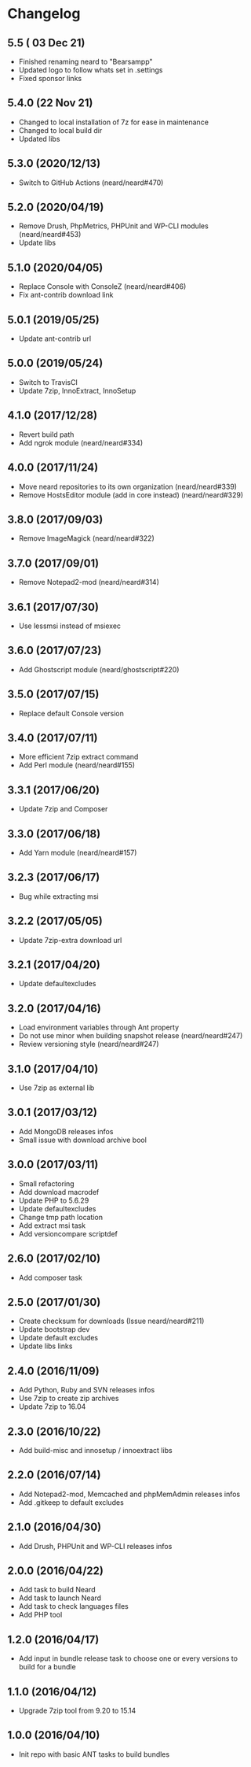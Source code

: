 # Changelog

## 5.5 ( 03 Dec 21)
* Finished renaming neard to "Bearsampp"
* Updated logo to follow whats set in .settings
* Fixed sponsor links

## 5.4.0 (22 Nov 21)
* Changed to local installation of 7z for ease in maintenance
* Changed to local build dir
* Updated libs

## 5.3.0 (2020/12/13)

* Switch to GitHub Actions (neard/neard#470)

## 5.2.0 (2020/04/19)

* Remove Drush, PhpMetrics, PHPUnit and WP-CLI modules (neard/neard#453)
* Update libs

## 5.1.0 (2020/04/05)

* Replace Console with ConsoleZ (neard/neard#406)
* Fix ant-contrib download link

## 5.0.1 (2019/05/25)

* Update ant-contrib url

## 5.0.0 (2019/05/24)

* Switch to TravisCI
* Update 7zip, InnoExtract, InnoSetup

## 4.1.0 (2017/12/28)

* Revert build path
* Add ngrok module (neard/neard#334)

## 4.0.0 (2017/11/24)

* Move neard repositories to its own organization (neard/neard#339)
* Remove HostsEditor module (add in core instead) (neard/neard#329)

## 3.8.0 (2017/09/03)

* Remove ImageMagick (neard/neard#322)

## 3.7.0 (2017/09/01)

* Remove Notepad2-mod (neard/neard#314)

## 3.6.1 (2017/07/30)

* Use lessmsi instead of msiexec

## 3.6.0 (2017/07/23)

* Add Ghostscript module (neard/ghostscript#220)

## 3.5.0 (2017/07/15)

* Replace default Console version

## 3.4.0 (2017/07/11)

* More efficient 7zip extract command
* Add Perl module (neard/neard#155)

## 3.3.1 (2017/06/20)

* Update 7zip and Composer

## 3.3.0 (2017/06/18)

* Add Yarn module (neard/neard#157)

## 3.2.3 (2017/06/17)

* Bug while extracting msi

## 3.2.2 (2017/05/05)

* Update 7zip-extra download url

## 3.2.1 (2017/04/20)

* Update defaultexcludes

## 3.2.0 (2017/04/16)

* Load environment variables through Ant property
* Do not use minor when building snapshot release (neard/neard#247)
* Review versioning style (neard/neard#247)

## 3.1.0 (2017/04/10)

* Use 7zip as external lib

## 3.0.1 (2017/03/12)

* Add MongoDB releases infos
* Small issue with download archive bool

## 3.0.0 (2017/03/11)

* Small refactoring
* Add download macrodef
* Update PHP to 5.6.29
* Update defaultexcludes
* Change tmp path location
* Add extract msi task
* Add versioncompare scriptdef

## 2.6.0 (2017/02/10)

* Add composer task

## 2.5.0 (2017/01/30)

* Create checksum for downloads (Issue neard/neard#211)
* Update bootstrap dev
* Update default excludes
* Update libs links

## 2.4.0 (2016/11/09)

* Add Python, Ruby and SVN releases infos
* Use 7zip to create zip archives
* Update 7zip to 16.04

## 2.3.0 (2016/10/22)

* Add build-misc and innosetup / innoextract libs

## 2.2.0 (2016/07/14)

* Add Notepad2-mod, Memcached and phpMemAdmin releases infos
* Add .gitkeep to default excludes

## 2.1.0 (2016/04/30)

* Add Drush, PHPUnit and WP-CLI releases infos

## 2.0.0 (2016/04/22)

* Add task to build Neard
* Add task to launch Neard
* Add task to check languages files 
* Add PHP tool

## 1.2.0 (2016/04/17)

* Add input in bundle release task to choose one or every versions to build for a bundle

## 1.1.0 (2016/04/12)

* Upgrade 7zip tool from 9.20 to 15.14

## 1.0.0 (2016/04/10)

* Init repo with basic ANT tasks to build bundles
